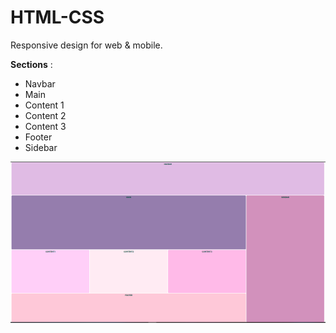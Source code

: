 # HTML-CSS
Responsive design for web & mobile.

**Sections** :
- Navbar
- Main
- Content 1
- Content 2
- Content 3
- Footer 
- Sidebar

<p align="center">
  <img src="https://github.com/ceydamehves/HTML-CSS-responsive/blob/main/responsive.PNG" width="1000" alt="Main">
</p>

